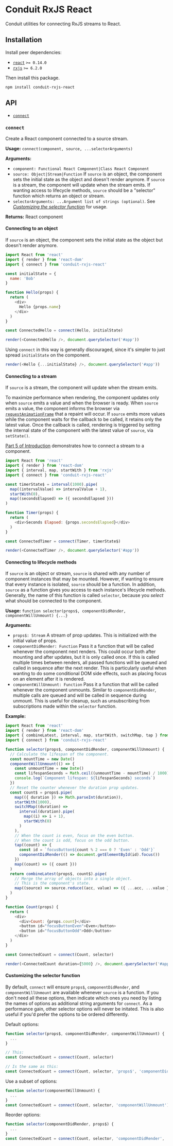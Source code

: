 # Conduit RxJS React

Conduit utilities for connecting RxJS streams to React.

## Installation

Install peer dependencies:
- [`react`](https://github.com/facebook/react) `>= 0.14.0`
- [`rxjs`](https://github.com/ReactiveX/rxjs) `>= 6.2.0`

Then install this package.

```
npm install conduit-rxjs-react
```

## API

- [`connect`](#connect)

### `connect`

Create a React component connected to a source stream.

**Usage:** `connect(component, source, ...selectorArguments)`

**Arguments:**
- `component: Functional React Component|Class React Component`
- `source: Object|Stream|Function` If `source` is an object, the component sets the initial state as the object and doesn't render anymore. If `source` is a stream, the component will update when the stream emits. If wanting access to lifecycle methods, `source` should be a "selector" function which returns an object or stream.
- `selectorArguments: ...Argument list of strings (optional)`. See [*Customizing the selector function*](#customizing-the-selector-function) for usage.

**Returns:** React component

#### Connecting to an object

If `source` is an object, the component sets the initial state as the object but doesn't render anymore.

```js
import React from 'react'
import { render } from 'react-dom'
import { connect } from 'conduit-rxjs-react'

const initialState = {
  name: 'Bob'
}

function Hello(props) {
  return (
    <div>
      Hello {props.name}
    </div>
  )
}

const ConnectedHello = connect(Hello, initialState)

render(<ConnectedHello />, document.querySelector('#app'))
```

Using `connect` in this way is generally discouraged, since it's simpler to just spread `initialState` on the component.

```js
render(<Hello {...initialState} />, document.querySelector('#app'))
```

#### Connecting to a stream

If `source` is a stream, the component will update when the stream emits.

To maximize performance when rendering, the component updates only when `source` emits a value and when the browser is ready. When `source` emits a value, the component informs the browser via [`requestAnimationFrame`](https://developer.mozilla.org/en-US/docs/Web/API/window/requestAnimationFrame) that a repaint will occur. If `source` emits more values while the component waits for the callback to be called, it retains only the latest value. Once the callback is called, rendering is triggered by setting the internal state of the component with the latest value of `source`, via `setState()`.

[Part 5 of Introduction](../../docs/introduction.md#part-5) demonstrates how to connect a stream to a component.

```js
import React from 'react'
import { render } from 'react-dom'
import { interval, map, startWith } from 'rxjs'
import { connect } from 'conduit-rxjs-react'

const timerState$ = interval(1000).pipe(
  map((intervalValue) => intervalValue + 1),
  startWith(0),
  map((secondsElapsed) => ({ secondsElapsed }))
)

function Timer(props) {
  return (
    <div>Seconds Elapsed: {props.secondsElapsed}</div>
  )
}

const ConnectedTimer = connect(Timer, timerState$)

render(<ConnectedTimer />, document.querySelector('#app'))
```

#### Connecting to lifecycle methods

If `source` is an object or stream, `source` is shared with any number of component instances that may be mounted. However, if wanting to ensure that every instance is isolated, `source` should be a function. In addition, `source` as a function gives you access to each instance's lifecycle methods. Generally, the name of this function is called `selector`, because you *select* what should be connected to the component.

**Usage:** `function selector(props$, componentDidRender, componentWillUnmount) {...}`

**Arguments:**
- `props$: Stream` A stream of prop updates. This is initialized with the initial value of props.
- `componentDidRender: Function` Pass it a function that will be called whenever the component next renders. This could occur both after mounting and after updates, but it is only called once. If this is called multiple times between renders, all passed functions will be queued and called in sequence after the next render. This is particularly useful when wanting to do some conditional DOM side effects, such as placing focus on an element after it is rendered.
- `componentWillUnmount: Function` Pass it a function that will be called whenever the component unmounts. Similar to `componentDidRender`, multiple calls are queued and will be called in sequence during unmount. This is useful for cleanup, such as unsubscribing from subscriptions made within the `selector` function.

**Example:**

```js
import React from 'react'
import { render } from 'react-dom'
import { combineLatest, interval, map, startWith, switchMap, tap } from 'rxjs'
import { connect } from 'conduit-rxjs-react'

function selector(props$, componentDidRender, componentWillUnmount) {
  // Calculate the lifespan of the component.
  const mountTime = new Date()
  componentWillUnmount(() => {
    const unmountTime = new Date()
    const lifespanSeconds = Math.ceil((unmountTime - mountTime) / 1000)
    console.log(`Component lifespan: ${lifespanSeconds} seconds`)
  })
  // Reset the counter whenever the duration prop updates.
  const count$ = props$.pipe(
    map(({ duration }) => Math.parseInt(duration)),
    startWith(1000),
    switchMap((duration) =>
      interval(duration).pipe(
        map((i) => i + 1),
        startWith(0)
      )
    ),
    // When the count is even, focus on the even button.
    // When the count is odd, focus on the odd button.
    tap((count) => {
      const id = `focusButton${count % 2 === 0 ? 'Even' : 'Odd'}`
      componentDidRender(() => document.getElementById(id).focus())
    })
    map((count) => ({ count }))
  )
  return combineLatest(props$, count$).pipe(
    // Merge the array of objects into a single object.
    // This is the component's state.
    map((source) => source.reduce((acc, value) => ({ ...acc, ...value }), {}))
  )
}

function Count(props) {
  return (
    <div>
      <div>Count: {props.count}</div>
      <button id="focusButtonEven">Even</button>
      <button id="focusButtonOdd">Odd</button>
    </div>
  )
}

const ConnectedCount = connect(Count, selector)

render(<ConnectedCount duration={5000} />, document.querySelector('#app'))
```

#### Customizing the selector function

By default, `connect` will ensure `props$`, `componentDidRender`, and `componentWillUnmount` are available whenever `source` is a function. If you don't need all these options, then indicate which ones you need by listing the names of options as additional string arguments for `connect`. As a performance gain, other selector options will never be initated. This is also useful if you'd prefer the options to be ordered differently.

Default options:

```js
function selector(props$, componentDidRender, componentWillUnmount) {
  ...
}

// This:
const ConnectedCount = connect(Count, selector)

// Is the same as this:
const ConnectedCount = connect(Count, selector, 'props$', 'componentDidRender', 'componentWillUnmount')
```

Use a subset of options:

```js
function selector(componentWillUnmount) {
  ...
}
const ConnectedCount = connect(Count, selector, 'componentWillUnmount')
```

Reorder options:

```js
function selector(componentDidRender, props$) {
  ...
}
const ConnectedCount = connect(Count, selector, 'componentDidRender', 'props$')
```
